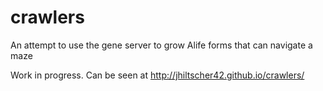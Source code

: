 crawlers
========

An attempt to use the gene server to grow Alife forms that can navigate a maze

Work in progress.  Can be seen at http://jhiltscher42.github.io/crawlers/
